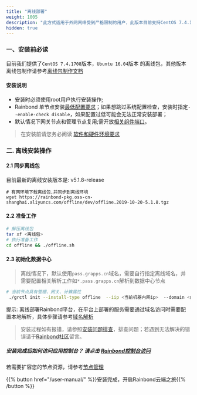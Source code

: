 ```yaml
---
title: "离线部署"
weight: 1005
description: "此方式适用于外网网络受到严格限制的用户，此版本目前支持CentOS 7.4.1708系统，Ubuntu 16.04 系统"
hidden: true
---
```


### 一、安装前必读

目前我们提供了`CentOS 7.4.1708`版本，`Ubuntu 16.04`版本 的离线包，其他版本离线包制作请参考[离线包制作文档](/user-operations/op-guide/offline-package/)

#### 安装说明

- 安装时必须使用root用户执行安装操作;
- Rainbond 单节点安装[最低配置要求](/user-operations/op-guide/recommendation/#六-服务器要求)；如果想跳过系统配置检查，安装时指定`--enable-check disable`，如果配置过低可能会无法正常安装部署；
- 默认情况下网关节点和管理节点复用;需开放[相关组件端口](/user-operations/op-guide/required_ports/)。

> 在安装前请您务必阅读 [软件和硬件环境要求](/user-operations/op-guide/recommendation/)

### 二. 离线安装操作

#### 2.1 同步离线包

目前最新的离线安装版本是: v5.1.8-release

```
# 有网环境下载离线包,并同步到离线环境
wget https://rainbond-pkg.oss-cn-shanghai.aliyuncs.com/offline/dev/offline.2019-10-20-5.1.8.tgz

```

#### 2.2 准备工作
```bash
# 解压离线包
tar xf <离线包>
# 执行准备工作
cd offline && ./offline.sh
```

#### 2.3 初始化数据中心

 
> 离线情况下，默认使用`pass.grapps.cn`域名，需要自行指定离线域名，并需要配置相关解析工作如`*.pass.grapps.cn`解析到数据中心节点  


```bash
# 当前节点具有管理、网关、计算属性
 ./grctl init --install-type offline  --iip <当前机器内网ip>  --domain <自定义域名>
```
 
 提示: 离线部署Rainbond平台，在平台上部署的服务需要通过域名访问时需要配置本地解析，具体步骤请参考[域名解析](https://t.goodrain.com/t/topic/1239)
 
> 安装过程如有报错，请参照[安装问题排查](/troubleshoot/install-problem/)，排查问题；若遇到无法解决的错误请于[Rainbond社区](https://t.goodrain.com)留言。

##### 安装完成后如何访问应用控制台？ 请点击 [Rainbond控制台访问](/user-operations/install/visit/)

若需要扩容您的节点资源，请参考[节点管理](/user-operations/management/node/#添加节点)
 

{{% button href="/user-manual/" %}}安装完成，开启Rainbond云端之旅{{% /button %}}


